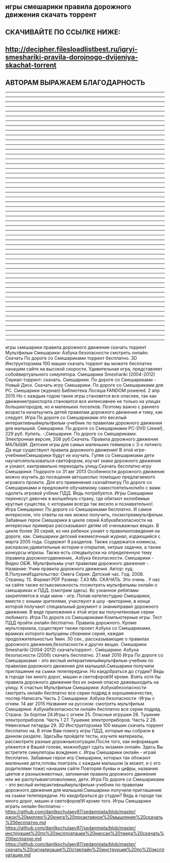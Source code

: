 игры смешарики правила дорожного движения скачать торрент
--------------------------------------------------
СКАЧИВАЙТЕ ПО ССЫЛКЕ НИЖЕ:
--------------------------------------------------
http://decipher.filesloadlistbest.ru/igryi-smeshariki-pravila-dorojnogo-dvijeniya-skachat-torrent
--------------------------------------------------
АВТОРАМ ВЫРАЖАЕМ БЛАГОДАРНОСТЬ
--------------------------------------------------
--------------------------------------------------
--------------------------------------------------
--------------------------------------------------
--------------------------------------------------
--------------------------------------------------
--------------------------------------------------
--------------------------------------------------
--------------------------------------------------
--------------------------------------------------
--------------------------------------------------
--------------------------------------------------
--------------------------------------------------
--------------------------------------------------
--------------------------------------------------
--------------------------------------------------
--------------------------------------------------
--------------------------------------------------
--------------------------------------------------
--------------------------------------------------
--------------------------------------------------
--------------------------------------------------
--------------------------------------------------
--------------------------------------------------
--------------------------------------------------
--------------------------------------------------
--------------------------------------------------
--------------------------------------------------
--------------------------------------------------
--------------------------------------------------
--------------------------------------------------
--------------------------------------------------
--------------------------------------------------
--------------------------------------------------
--------------------------------------------------
--------------------------------------------------
--------------------------------------------------
--------------------------------------------------
--------------------------------------------------
--------------------------------------------------
--------------------------------------------------
--------------------------------------------------
--------------------------------------------------
--------------------------------------------------
--------------------------------------------------
--------------------------------------------------
--------------------------------------------------
--------------------------------------------------
--------------------------------------------------
--------------------------------------------------
--------------------------------------------------
--------------------------------------------------
--------------------------------------------------
--------------------------------------------------
игры смешарики правила дорожного движения скачать торрент Мультфильм Смешарики: Азбука безопасности смотреть онлайн. Скачать По дороге со Смешариками торрент бесплатно. 3D Инструкторзима  100 машин скачать торрент вы можете бесплатно нанашем сайте на высокой скорости. Удивительная игра, представляет собойвиртуального симулятора. Смешарики  Smeshariki (2004-2012)  Сериал-торрент: скачать. Смешарики. По дороге со Смешариками - Новый Диск. Скачать игру Смешарики. По дороге со Смешариками для PC. Смешарики (журнал)  Библиотека Лосяша  FANDOM powered. 2 апр 2015  Но с каждым годом такие игры становятся все опаснее, так как движениетранспорта становится все интенсивнее не только на улицах большихгородов, но и маленьких поселков. Поэтому важно с раннего возраста начатьучить детей правилам дорожного движения и тому, как следует. Игра По дороге со Смешариками  это веселый интерактивныймультфильм-учебник по правилам дорожного движения для малышей. Смешарики. По дороге со Смешариками PC-DVD (Jewel), 229 руб. Купить. -,Смешарики. По дороге со Смешариками. Электронная версия, 208 руб.Скачать. Правила дорожного движения  МАЛЫШИ. Детские игры для самых маленьких геймеров с 3-х летнего. Да еще существуют правила дорожного движения! В этой игре-учебникеСмешарики будут их изучать. Гуляя со Смешариками дети научатсяпользоваться светофором, изучат знаки дорожного движения и узнают, какправильно переходить улицу.Скачать бесплатно игру Смешарики: Подороге со
31 авг 2013  Особенности дорожного движения можно изучить до посещения автошколыс помощью предлагаемого игрового проекта. Для его применения скачайтеигру По дороге со Смешариками и предложите обучаемому самостоятельнолибо с вами одолеть игровой учбник ПДД. Ведь потребуется. Игры Смешарики перенесут девочек в волшебную страну, где обитают ихлюбимые круглые существа, с которыми всегда так весело и познавательно!. Игра Смешарики: По дороге со Смешариками бесплатно. И самое интересное, что ответы на них можно получить, посмотревмультфильм. Забавные герои Смешарики в цикле серий Азбукабезопасности на интересных примерах рассказывают детям об оченьважных вещах. В цикле более 30 серий, из них ребенок узнает о правилахповедения на дороге, как. Смешарики  детский ежемесячный журнал, издающийся с марта 2005 года. Содержит 9 разделов. Также содержатся комиксы, раскраски,удивительные истории и открытия, хитрые задачки, а также конкурсы ипризы. Также есть спецвыпуски на определенную тему (правила дорожногодвижения,. Азбука безопасности. Смешарики - Видео ОБЖ. Мультфильмы учат правилам дорожного движения -. Название: Учим правила дорожного движения. Автор: худ. В.ПолухинИздательство: Омега Серия: Детский час. Год: 2008. Страниц: 13. Формат:PDF Размер: 7,43 Mb. СКАЧАТЬ. Это очень . У нас на сайте также естьвозможность посмотреть мультфильмы онлайн о смешариках и ПДД. (смотрим здесь). Вс узнанное ребятами закрепляется в ходе мини - игр. Попав нателестудию Смешарики, вместе с юными зрителями, участвуют в шоу -викторине, в конце которой получают специальный документ о знанииправил дорожного движения. В виде приложения к этой игре вы получитеновые серии любимого. Игра По дороге со Смешариками Компьютерные игры. Тест ПДД пройти онлайн бесплатно. Правила дорожного. Кроме мультсериала, существует также проект Азбука со Смешариками, врамках которого выпущены сборники серий, каждая продолжительностью 1мин. 30 сек., рассказывающие о правилах дорожного движения,безопасности и других вещах. Смешарики  Smeshariki (2004-2012) скачатьторрент:.
Смешарики: Азбука безопасности (2006) скачать бесплатно. 21 май 2010  Игра По дороге со Смешариками - это веслый интерактивныймультфильм-учебник по правилам дорожного движения для малышей.Смешарики получили приглашение на съмки телепередачи. Но какдобраться до студии? Ведь в городе так много дорог, машин и светофоров!И кроме. Взять хотя бы правила дорожного движения  без их знания опасно дажевыходить на улицу. К счастью  Мультфильм Смешарики: Азбукабезопасности смотреть онлайн бесплатно все серии подряд в хорошемкачестве, постер Написать  Часть 2  Смешарики: Азбука безопасности -Игры с огнем. 14 авг 2015  Название на русском: смотреть мультфильм Смешарики: Азбукабезопасности онлайн бесплатно все серии подряд. Страна:  За бортом 24.Игры с огнем 25. Опасные игрушки 26. Тушение электроприборов. Часть 1 27. Тушение электроприборов. Часть 2 28. Невеселые петарды 29. 3D Инструкторзима  100 машин скачать торрент бесплатно на. В этом Вам помогу игры ПДД, которые мы собрали в данном разделе. ЗдесьВы пройдете тесты, изучите материалы, рассмотрите разные дорожныеситуации.После того, как информация уляжется в Вашей голове, можнобудет сдать экзамен онлайн. Здесь Вы встретите симуляторы вождения с. Игры Смешарики онлайн - играй бесплатно. Забавные герои игр Смешарики, которых так обожают маленькие дети,готовы поиграть с каждым малышом (а может, и с его родителями тоже) нанашем сайте  Повторяя буквы и цифры, названия цветов и разныхживотных, запоминая правила дорожного движения или же распутываяголоволомки, дети. Игра По дороге со Смешариками - это веслый интерактивныймультфильм-учебник по правилам дорожного движения для малышей.Смешарики получили приглашение на съмки телепередачи. Но какдобраться до студии? Ведь в городе так много дорог, машин и светофоров!И кроме того. Игры Смешарики  играть онлайн бесплатно -
https://github.com/danilkochulaev97/sedanmiata/blob/master/джон%20миллер%20книга%20проактивное%20мышление%20скачать%20бесплатно.md
https://github.com/danilkochulaev97/sedanmiata/blob/master/инструкция%20по%20эксплуатации%20ниссан%20тиида%20скачать%20бесплатно.md
https://github.com/danilkochulaev97/sedanmiata/blob/master/скачать%20сигнализация%20старлайн%20инструкция%20по%20эксплуатации.md